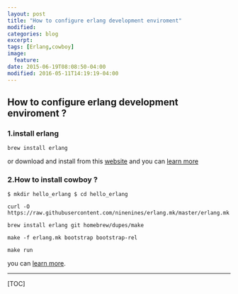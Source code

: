 ```yaml
---
layout: post
title: "How to configure erlang development enviroment"
modified:
categories: blog
excerpt:
tags: [Erlang,cowboy]
image:
  feature:
date: 2015-06-19T08:08:50-04:00
modified: 2016-05-11T14:19:19-04:00
---
```




## How to configure erlang development enviroment ?


### 1.install erlang 

```
brew install erlang
``` 
	
or download and install from this [website](http://rudix.org/packages/erlang.html) and you can [learn more](https://www.erlang-solutions.com/blog/erlang-installer-a-better-way-to-use-erlang-on-osx.html)


### 2.How to install cowboy ?

```
$ mkdir hello_erlang $ cd hello_erlang

curl -O https://raw.githubusercontent.com/ninenines/erlang.mk/master/erlang.mk

brew install erlang git homebrew/dupes/make

make -f erlang.mk bootstrap bootstrap-rel

make run

```

you can [learn more](https://ninenines.eu/docs/en/cowboy/2.0/guide/getting_started/).




-------

[TOC]


